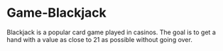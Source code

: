 # Game-Blackjack
Blackjack is a popular card game played in casinos. The goal is to get a hand with a value as close to 21 as possible without going over.
